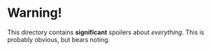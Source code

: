 # Warning!

This directory contains **significant** spoilers about _everything_. This is probably obvious, but bears noting.
